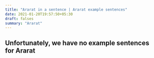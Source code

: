 ```yaml
---
title: "Ararat in a sentence | Ararat example sentences"
date: 2021-01-20T19:57:50+05:30
draft: falses
summary: "Ararat"
---
```

## Unfortunately, we have no example sentences for Ararat                 
